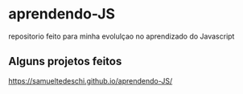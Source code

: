 # aprendendo-JS
repositorio feito para minha evolulçao no aprendizado do Javascript

## Alguns projetos feitos 
https://samueltedeschi.github.io/aprendendo-JS/

